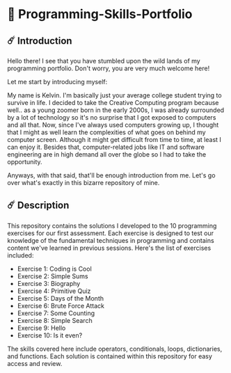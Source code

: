 # 💫 Programming-Skills-Portfolio

## ☄️ Introduction





Hello there! I see that you have stumbled upon the wild lands of my programming portfolio. Don't worry, you are very much welcome here!



Let me start by introducing myself:

My name is Kelvin. I'm basically just your average college student trying to survive in life. I decided to take the Creative Computing program because well.. as a young zoomer born in the early 2000s, I was already surrounded by a lot of technology so it's no surprise that I got exposed to computers and all that. Now, since I've always used computers growing up, I thought that I might as well learn the complexities of what goes on behind my computer screen. Although it might get difficult from time to time, at least I can enjoy it. Besides that, computer-related jobs like IT and software engineering are in high demand all over the globe so I had to take the opportunity.


Anyways, with that said, that'll be enough introduction from me. Let's go over what's exactly in this bizarre repository of mine.




## ☄️ Description





This repository contains the solutions I developed to the 10 programming exercises for our first assessment. Each exercise is designed to test our knowledge of the fundamental techniques in programming and contains content we've learned in previous sessions. Here's the list of exercises included:


- Exercise 1: Coding is Cool
- Exercise 2: Simple Sums
- Exercise 3: Biography
- Exercise 4: Primitive Quiz
- Exercise 5: Days of the Month
- Exercise 6: Brute Force Attack
- Exercise 7: Some Counting
- Exercise 8: Simple Search
- Exercise 9: Hello
- Exercise 10: Is it even?


The skills covered here include operators, conditionals, loops, dictionaries, and functions. Each solution is contained within this repository for easy access and review.
